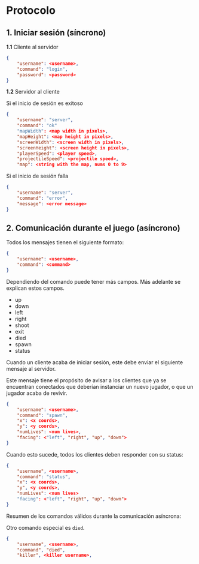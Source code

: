 # Protocolo

## 1. Iniciar sesión (síncrono)

**1.1** Cliente al servidor

```json
{
    "username": <username>,
    "command": "login",
    "password": <password>
}
```

**1.2** Servidor al cliente

Si el inicio de sesión es exitoso

```json
{
    "username": "server",
    "command": "ok"
    "mapWidth": <map width in pixels>,
    "mapHeight": <map height in pixels>,
    "screenWidth": <screen width in pixels>,
    "screenHeight": <screen height in pixels>,
    "playerSpeed": <player speed>,
    "projectileSpeed": <projectile speed>,
    "map": <string with the map, nums 0 to 9>
```

Si el inicio de sesión falla

```json
{
    "username": "server",
    "command": "error",
    "message": <error message>
}
```

## 2. Comunicación durante el juego (asíncrono)

Todos los mensajes tienen el siguiente formato:

```json
{
    "username": <username>,
    "command": <command>
}
```

Dependiendo del comando puede tener más campos. Más adelante se explican estos
campos.

- up
- down
- left
- right
- shoot
- exit
- died
- spawn
- status

Cuando un cliente acaba de iniciar sesión, este debe enviar el siguiente
mensaje al servidor.

Este mensaje tiene el propósito de avisar a los clientes que ya se encuentran
conectados que deberían instanciar un nuevo jugador, o que un jugador acaba de
revivir.

```json
{
    "username": <username>,
    "command": "spawn",
    "x": <x coords>,
    "y": <y coords>,
    "numLives": <num lives>,
    "facing": <"left", "right", "up", "down">
}
```

Cuando esto sucede, todos los clientes deben responder con su status:

```json
{
    "username", <username>,
    "command": "status",
    "x": <x coords>,
    "y", <y coords>,
    "numLives": <num lives>
    "facing": <"left", "right", "up", "down">
}
```

Resumen de los comandos válidos durante la comunicación asíncrona:

Otro comando especial es `died`.

```json
{
    "username", <username>,
    "command", "died",
    "killer", <killer username>,
```
